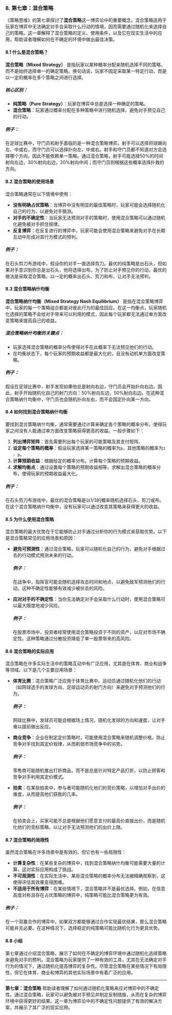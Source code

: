 ### 8. **第七章：混合策略**

《策略思维》的第七章探讨了**混合策略**这一博弈论中的重要概念。混合策略适用于玩家在博弈中无法确定对手会采取什么行动的情境，因而需要通过随机化来选择自己的策略。这一章解释了混合策略的定义、使用条件，以及它在现实生活中的应用，帮助读者理解如何在不确定的环境中做出最佳决策。

#### 8.1 什么是混合策略？
**混合策略（Mixed Strategy）** 是指玩家以某种概率分配来随机选择不同的策略，而不是始终选择单一的确定策略。换句话说，玩家不固定采取某一特定行动，而是以一定的概率在多个策略之间进行选择。

##### 核心区别：
- **纯策略（Pure Strategy）**：玩家在博弈中总是选择一种确定的策略。
- **混合策略**：玩家通过概率分配在多种策略中进行随机选择，避免对手预见自己的行动。

##### 例子：
在足球比赛中，守门员和射手面临的是一种混合策略博弈。射手可以选择将球踢向左、中或右，而守门员可以选择扑向左、中或右。射手和守门员都不知道对方会选择哪个方向，因此不能依赖单一策略。通过混合策略，射手可能选择50%的时间射向左边，30%射向右边，20%射向中间；而守门员则根据这些概率选择扑救的方向。

#### 8.2 混合策略的使用场景
混合策略通常在以下情境中使用：
- **没有明确占优策略**：当博弈中没有明显的最佳策略时，玩家可能会选择随机化自己的行为，以避免对手猜测。
- **对手的不确定性**：当玩家无法预测对手的策略时，使用混合策略可以通过随机化避免被对手抓住规律。
- **反复博弈**：在反复进行的博弈中，玩家可能会使用混合策略来避免对手在长期互动中形成对其行为模式的预判。

##### 例子：
在石头剪刀布游戏中，假设你的对手一直选择剪刀。最优的纯策略是出石头，但如果对手意识到你总是出石头，他将选择出布。为了防止对手预见你的行动，最优的做法是采取混合策略，以一定的概率出石头、剪刀和布，让对手无法预判。

#### 8.3 混合策略纳什均衡
**混合策略纳什均衡（Mixed Strategy Nash Equilibrium）** 是指在混合策略博弈中，玩家的每一个策略组合都是对彼此行为的最佳回应。在这一均衡点，玩家随机化选择的策略不会给对手带来可以利用的模式，因此每个玩家都无法通过单方面改变策略来提高自己的收益。

##### 混合策略纳什均衡的关键点：
- 玩家选择混合策略的概率分布使得对手在此概率下无法预见他们的行动。
- 在均衡状态下，每个玩家的预期收益都是最大化的，且没有动机单方面改变策略。

##### 例子：
假设在足球比赛中，射手发现如果他总是射向右边，守门员会开始扑向右边。因此，射手开始随机化自己的射门方向：50%射向左边，50%射向右边。在这种混合策略纳什均衡中，守门员也会随机扑向左右，而不会固定扑向某一方向。

#### 8.4 如何找到混合策略纳什均衡
要找到混合策略纳什均衡，通常需要通过计算来确定各个策略的概率分布，使得玩家之间没有人能通过单方面改变策略获得更高的收益。一般步骤如下：

1. **列出博弈矩阵**：首先需要列出每个玩家的可能策略及其支付矩阵。
2. **设定每个策略的概率**：假设玩家选择某一策略的概率为`p`，其他策略的概率为`1 - p`。
3. **计算预期收益**：根据给定的概率分布，计算每个策略的预期收益。
4. **求解均衡点**：通过设置每个策略的预期收益相等，求解出混合策略的概率分布，使得玩家的预期收益最大化。

##### 例子：
在石头剪刀布游戏中，最优的混合策略是以1/3的概率随机选择石头、剪刀或布。在这个混合策略纳什均衡中，没有玩家可以通过改变其策略来获得更大的收益。

#### 8.5 为什么使用混合策略
混合策略的最大优势在于它能够防止对手通过分析你的行为模式来获取优势。以下是混合策略常见的应用场景和原因：

- **避免可预测性**：通过混合策略，玩家可以随机化自己的行为，避免对手根据过去的行动模式预测未来的行动。
  
  ##### 例子：
  在战争中，指挥官可能会随机选择攻击时间和地点，以避免敌军预测他们的行动。这种不确定性能够有效减少被伏击的风险。

- **应对对手的不确定性**：当你无法确定对手会采取什么行动时，使用混合策略可以最大限度地减少风险。

  ##### 例子：
  在股票市场中，投资者经常使用混合策略投资于不同的资产，以应对市场不确定性。这种策略通过分散投资降低了单一股票带来的高风险。

#### 8.6 混合策略的实际应用
混合策略在许多实际生活中的策略互动中有广泛应用，尤其是在体育、商业和战争等领域。以下是几个主要应用场景：

- **体育比赛**：混合策略广泛应用于体育比赛中。运动员通过随机化他们的行动（如网球选手的发球方向、足球运动员的射门方向）来避免对手预测他们的行为。
  
  ##### 例子：
  网球比赛中，发球员可能会根据场上情况，随机化发球的方向和速度，让对手难以提前做出反应。

- **商业竞争**：企业在制定定价策略时，可能使用混合策略来随机调整价格，防止竞争对手找到其定价规律，从而削弱市场竞争中的劣势。
  
  ##### 例子：
  零售商可能随机推出打折商品，而不是总是针对特定产品打折，以防止顾客和竞争对手利用其定价模式。

- **拍卖**：在某些拍卖中，参与者可能随机化他们的竞价策略，以增加对手出价的难度，从而提高他们获胜的几率。
  
  ##### 例子：
  在拍卖会上，买家可能不总是根据他们愿意支付的最高价直接出价，而是随机化他们的竞标策略，以让对手无法预测他们的出价上限。

#### 8.7 混合策略的局限性
虽然混合策略在许多场景中是有效的，但它也有一些局限性：

- **计算复杂性**：在某些复杂的博弈中，找到混合策略纳什均衡可能需要大量的计算，这对实际应用构成了挑战。
- **不可观测性**：在实际生活中，某些混合策略的概率分布无法被精确观察到，这使得评估其效果变得困难。
- **不适用于所有博弈**：在某些情境下，混合策略并不是最优选择。例如，在信息高度对称且存在占优策略的博弈中，纯策略可能比混合策略更为有效。

##### 例子：
在一个双赢合作的博弈中，如果双方都能够通过合作实现最优结果，那么混合策略可能并无必要。在这种情况下，选择稳定的纯策略可能比随机化行为更具优势。

#### 8.8 小结
第七章通过介绍混合策略，展示了如何在不确定的博弈环境中通过随机化选择策略来避免对手的预判。混合策略为玩家提供了一种有效的工具，尤其在无法确定对手行为的情况下，通过随机化提高博弈的复杂性。尽管混合策略在某些情况下有局限性，但它在体育、商业和博弈的其他实际场景中有着广泛的应用。

---

**第七章：混合策略** 帮助读者理解了如何通过随机化策略来应对博弈中的不确定性。通过混合策略，玩家可以避免被对手预见并制定反制措施，从而在复杂的博弈环境中获得更好的结果。这一章为博弈论中的不确定性问题提供了有效的解决方案，并展示了其广泛的现实应用。
